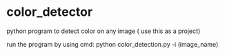 # color_detector
python program to detect color on any image ( use this as a project)


run the program by using cmd:
python color_detection.py -i (image_name)
